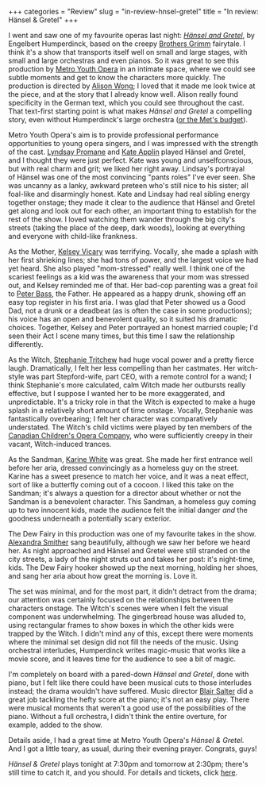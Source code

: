 +++
categories = "Review"
slug = "in-review-hnsel-gretel"
title = "In review: Hänsel &amp; Gretel"
+++

I went and saw one of my favourite operas last night: [_Hänsel and Gretel_](http://www.metroyouthopera.ca/2014-season/), by Engelbert Humperdinck, based on the creepy [Brothers Grimm](http://en.wikipedia.org/wiki/Brothers_Grimm) fairytale. I think it's a show that transports itself well on small and large stages, with small and large orchestras and even pianos. So it was great to see this production by [Metro Youth Opera](http://www.metroyouthopera.ca/) in an intimate space, where we could see subtle moments and get to know the characters more quickly. The production is directed by [Alison Wong](https://twitter.com/alleywo); I loved that it made me look twice at the piece, and at the story that I already know well. Alison really found specificity in the German text, which you could see throughout the cast. That text-first starting point is what makes _Hänsel and Gretel_ a compelling story, even without Humperdinck's large orchestra ([or the Met's budget](https://www.youtube.com/watch?v=wMuEwhw97RI)).

Metro Youth Opera's aim is to provide professional performance opportunities to young opera singers, and I was impressed with the strength of the cast. [Lyndsay Promane](https://twitter.com/lyndsaypromane) and [Kate Applin](http://www.metroyouthopera.ca/artistic-director/) played Hänsel and Gretel, and I thought they were just perfect. Kate was young and unselfconscious, but with real charm and grit; we liked her right away. Lindsay's portrayal of Hänsel was one of the most convincing "pants roles" I've ever seen. She was uncanny as a lanky, awkward preteen who's still nice to his sister; all foal-like and disarmingly honest. Kate and Lindsay had real sibling energy together onstage; they made it clear to the audience that Hänsel and Gretel get along and look out for each other, an important thing to establish for the rest of the show. I loved watching them wander through the big city's streets (taking the place of the deep, dark woods), looking at everything and everyone with child-like frankness.

As the Mother, [Kelsey Vicary](https://twitter.com/kelseyvicary) was terrifying. Vocally, she made a splash with her first shrieking lines; she had tons of power, and the largest voice we had yet heard. She also played "mom-stressed" really well. I think one of the scariest feelings as a kid was the awareness that your mom was stressed out, and Kelsey reminded me of that. Her bad-cop parenting was a great foil to [Peter Bass](http://www.metroyouthopera.ca/2014-season/), the Father. He appeared as a happy drunk, showing off an easy top register in his first aria. I was glad that Peter showed us a Good Dad, not a drunk or a deadbeat (as is often the case in some productions); his voice has an open and benevolent quality, so it suited his dramatic choices. Together, Kelsey and Peter portrayed an honest married couple; I'd seen their Act I scene many times, but this time I saw the relationship differently.

As the Witch, [Stephanie Tritchew](https://twitter.com/StephT_mezzo) had huge vocal power and a pretty fierce laugh. Dramatically, I felt her less compelling than her castmates. Her witch-style was part Stepford-wife, part CEO, with a remote control for a wand; I think Stephanie's more calculated, calm Witch made her outbursts really effective, but I suppose I wanted her to be more exaggerated, and unpredictable. It's a tricky role in that the Witch is expected to make a huge splash in a relatively short amount of time onstage. Vocally, Stephanie was fantastically overbearing; I felt her character was comparatively understated. The Witch's child victims were played by ten members of the [Canadian Children's Opera Company](http://www.canadianchildrensopera.com/), who were sufficiently creepy in their vacant, Witch-induced trances.

As the Sandman, [Karine White](http://www.lfpress.com/2014/01/17/soprano-karine-whites-rapid-rise-includes-dream-role-in-italy) was great. She made her first entrance well before her aria, dressed convincingly as a homeless guy on the street. Karine has a sweet presence to match her voice, and it was a neat effect, sort of like a butterfly coming out of a cocoon. I liked this take on the Sandman; it's always a question for a director about whether or not the Sandman is a benevolent character. This Sandman, a homeless guy coming up to two innocent kids, made the audience felt the initial danger _and_ the goodness underneath a potentially scary exterior.

The Dew Fairy in this production was one of my favourite takes in the show. [Alexandra Smither](https://twitter.com/smitherisms/lists) sang beautifully, although we saw her before we heard her. As night approached and Hänsel and Gretel were still stranded on the city streets, a lady of the night struts out and takes her post: it's night-time, kids. The Dew Fairy hooker showed up the next morning, holding her shoes, and sang her aria about how great the morning is. Love it.

The set was minimal, and for the most part, it didn't detract from the drama; our attention was certainly focused on the relationships between the characters onstage. The Witch's scenes were when I felt the visual component was underwhelming. The gingerbread house was alluded to, using rectangular frames to show boxes in which the other kids were trapped by the Witch. I didn't mind any of this, except there were moments where the minimal set design did not fill the needs of the music. Using orchestral interludes, Humperdinck writes magic-music that works like a movie score, and it leaves time for the audience to see a bit of magic.

I'm completely on board with a pared-down _Hänsel and Gretel_, done with piano, but I felt like there could have been musical cuts to those interludes instead; the drama wouldn't have suffered. Music director [Blair Salter](http://blairsalter.com/) did a great job tackling the hefty score at the piano; it's not an easy play. There were musical moments that weren't a good use of the possibilities of the piano. Without a full orchestra, I didn't think the entire overture, for example, added to the show.

Details aside, I had a great time at Metro Youth Opera's _Hänsel & Gretel._ And I got a little teary, as usual, during their evening prayer. Congrats, guys!

_Hänsel & Gretel_ plays tonight at 7:30pm and tomorrow at 2:30pm; there's still time to catch it, and you should. For details and tickets, click [here](http://www.metroyouthopera.ca/2014-season/).
